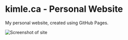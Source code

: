 # kimle.ca - Personal Website
My personal website, created using GitHub Pages.

![Screenshot of site](https://i.ibb.co/sVgk6JH/kimle.png)
